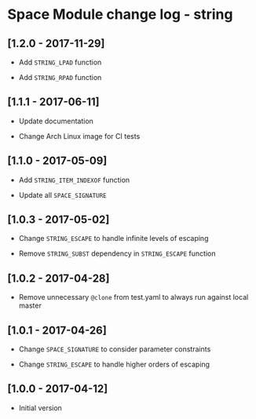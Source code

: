 # Space Module change log - string

## [1.2.0 - 2017-11-29]

+ Add `STRING_LPAD` function

+ Add `STRING_RPAD` function


## [1.1.1 - 2017-06-11]

* Update documentation

* Change Arch Linux image for CI tests


## [1.1.0 - 2017-05-09]

* Add `STRING_ITEM_INDEXOF` function

* Update all `SPACE_SIGNATURE`


## [1.0.3 - 2017-05-02]

* Change `STRING_ESCAPE` to handle infinite levels of escaping

* Remove `STRING_SUBST` dependency in `STRING_ESCAPE` function


## [1.0.2 - 2017-04-28]

* Remove unnecessary `@clone` from test.yaml to always run against local master


## [1.0.1 - 2017-04-26]

* Change `SPACE_SIGNATURE` to consider parameter constraints

* Change `STRING_ESCAPE` to handle higher orders of escaping


## [1.0.0 - 2017-04-12]

+ Initial version
